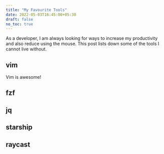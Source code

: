 ```yaml
---
title: "My Favourite Tools"
date: 2022-05-03T16:45:00+05:30
draft: false
no_toc: true
---
```


As a developer, I am always looking for ways to increase my productivity and also reduce using the mouse. This post lists down some of the tools I cannot live without.

## vim

Vim is awesome! 

## fzf

## jq


## starship

## raycast

